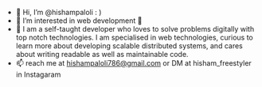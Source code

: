 - 👋 Hi, I’m @hishampaloli : )
- 👀 I’m interested in web development 🥳
- 🌱 I am a self-taught developer who loves to solve problems digitally with top notch technologies. I am specialised in web technologies, curious to learn
      more about developing scalable distributed systems, and cares about writing readable as well as maintainable code.
- 📫 reach me at hishampaloli786@gmail.com or DM at hisham_freestyler in Instagaram 

<!---
hishampaloli/hishampaloli is a ✨ special ✨ repository because its `README.md` (this file) appears on your GitHub profile.
You can click the Preview link to take a look at your changes.
--->
